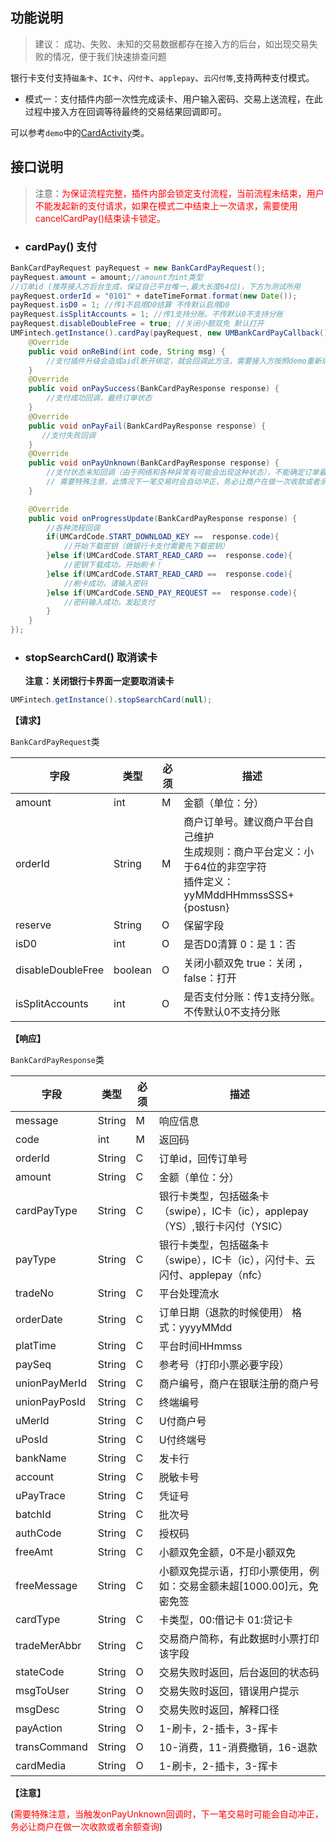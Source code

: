 ## **功能说明**

> 建议： 成功、失败、未知的交易数据都存在接入方的后台，如出现交易失败的情况，便于我们快速排查问题

银行卡支付支持`磁条卡`、`IC卡`、`闪付卡`、`applepay`、`云闪付等`,支持两种支付模式。

* 模式一：支付插件内部一次性完成读卡、用户输入密码、交易上送流程，在此过程中接入方在回调等待最终的交易结果回调即可。

可以参考`demo`中的[CardActivity](https://github.com/mr-yang/PayPluginDemo/blob/master/app/src/main/java/com/umpay/payplugindemo/CardActivity.java)类。

## **接口说明**

> 注意：<font color='red'>为保证流程完整，插件内部会锁定支付流程，当前流程未结束，用户不能发起新的支付请求，如果在模式二中结束上一次请求，需要使用cancelCardPay()结束读卡锁定。</font>

* ###  cardPay() 支付

```java
BankCardPayRequest payRequest = new BankCardPayRequest();
payRequest.amount = amount;//amount为int类型
//订单id (推荐接入方后台生成，保证自己平台唯一,最大长度64位)，下方为测试所用
payRequest.orderId = "0101" + dateTimeFormat.format(new Date());
payRequest.isD0 = 1; //传1不启用D0结算 不传默认启用D0
payRequest.isSplitAccounts = 1; //传1支持分账。不传默认0不支持分账
payRequest.disableDoubleFree = true; //关闭小额双免 默认打开
UMFintech.getInstance().cardPay(payRequest, new UMBankCardPayCallback() {
	@Override
    public void onReBind(int code, String msg) {
        //支付插件升级会造成aidl断开绑定，就会回调此方法，需要接入方按照demo重新绑定即可
    }
    @Override
    public void onPaySuccess(BankCardPayResponse response) {
        //支付成功回调，最终订单状态
    }
    @Override
    public void onPayFail(BankCardPayResponse response) {
       //支付失败回调
    }
    @Override
    public void onPayUnknown(BankCardPayResponse response) {
        //支付状态未知回调（由于网络和各种异常有可能会出现这种状态），不能确定订单最终状态，推荐接入平台记录状态为未知，后续可以再次调用银行卡支付状态查询方法，来确定最终状态
        // 需要特殊注意，此情况下一笔交易时会自动冲正，务必让商户在做一次收款或者余额查询。
    }

    @Override
    public void onProgressUpdate(BankCardPayResponse response) {
        //各种流程回调
        if(UMCardCode.START_DOWNLOAD_KEY ==  response.code){
            //开始下载密钥（做银行卡支付需要先下载密钥）
        }else if(UMCardCode.START_READ_CARD ==  response.code){
            //密钥下载成功，开始刷卡！
        }else if(UMCardCode.START_READ_CARD ==  response.code){
            //刷卡成功，请输入密码
        }else if(UMCardCode.SEND_PAY_REQUEST ==  response.code){
            //密码输入成功，发起支付
        }
    }
});
```

* ### stopSearchCard() 取消读卡

  **注意：关闭银行卡界面一定要取消读卡**

```java
UMFintech.getInstance().stopSearchCard(null);
```

**【请求】**

`BankCardPayRequest`类

| 字段  | 类型  | 必须  | 描述  |
| ------------ | ------------ | ------------ | ------------ |
| amount  | int  | M  | 金额（单位：分） |
| orderId  | String  | M  | 商户订单号。建议商户平台自己维护<br/>生成规则：商户平台定义：小于64位的非空字符<br/>插件定义：yyMMddHHmmssSSS+{postusn} |
| reserve  | String  | O  | 保留字段  |
| isD0 | int | O | 是否D0清算 0：是 1：否 |
| disableDoubleFree | boolean | O | 关闭小额双免 true：关闭 ，false：打开 |
| isSplitAccounts | int | O | 是否支付分账：传1支持分账。不传默认0不支持分账 |



**【响应】**

`BankCardPayResponse`类

| 字段  | 类型  | 必须  | 描述  |
| ------------ | ------------ | ------------ | ------------ |
| message  | String  | M  | 响应信息  |
| code  | int  | M  | 返回码 |
| orderId  | String  | C  | 订单id，回传订单号 |
| amount  | String  | C  | 金额（单位：分）  |
| cardPayType  | String  | C  | 银行卡类型，包括磁条卡（swipe），IC卡（ic），applepay（YS）,银行卡闪付（YSIC） |
| payType  | String  | C  | 银行卡类型，包括磁条卡（swipe），IC卡（ic），闪付卡、云闪付、applepay（nfc） |
| tradeNo  | String  | C  | 平台处理流水  |
| orderDate  | String  | C  | 订单日期（退款的时候使用） 格式：yyyyMMdd  |
| platTime  | String  | C  | 平台时间HHmmss  |
| paySeq  | String  | C  | 参考号（打印小票必要字段）  |
| unionPayMerId  | String  | C  | 商户编号，商户在银联注册的商户号  |
| unionPayPosId  | String  |  C | 终端编号  |
| uMerId  | String  | C  | U付商户号  |
| uPosId  | String  | C  | U付终端号  |
| bankName  | String  | C  | 发卡行  |
| account  | String  | C  | 脱敏卡号  |
| uPayTrace  | String  | C  | 凭证号  |
| batchId  | String  | C  | 批次号  |
| authCode  | String  | C  | 授权码  |
| freeAmt  | String  | C  | 小额双免金额，0不是小额双免  |
| freeMessage  | String  | C  | 小额双免提示语，打印小票使用，例如：交易金额未超[1000.00]元，免密免签  |
| cardType  | String  | C  | 卡类型，00:借记卡 01:贷记卡 |
| tradeMerAbbr | String  | C  | 交易商户简称，有此数据时小票打印该字段 |
| stateCode | String  | O | 交易失败时返回，后台返回的状态码 |
| msgToUser | String  | O | 交易失败时返回，错误用户提示 |
| msgDesc | String  | O | 交易失败时返回，解释口径 |
| payAction | String  | O | 1-刷卡，2-插卡，3-挥卡 |
| transCommand | String  | O | 10-消费，11-消费撤销，16-退款 |
| cardMedia | String  | O | 1-刷卡，2-插卡，3-挥卡 |

**【注意】**

(<font color='red'>需要特殊注意，当触发onPayUnknown回调时，下一笔交易时可能会自动冲正，务必让商户在做一次收款或者余额查询</font>)

